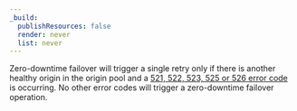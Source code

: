 ```yaml
---
_build:
  publishResources: false
  render: never
  list: never
---
```


Zero-downtime failover will trigger a single retry only if there is another healthy origin in the origin pool and a [521, 522, 523, 525 or 526 error code](/support/troubleshooting/cloudflare-errors/troubleshooting-cloudflare-5xx-errors/#error-521-web-server-is-down) is occurring. No other error codes will trigger a zero-downtime failover operation.
